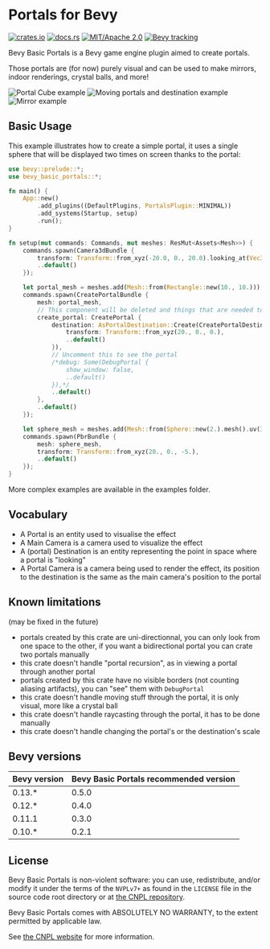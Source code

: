# Portals for Bevy

[![crates.io](https://img.shields.io/crates/v/bevy_basic_portals)](https://crates.io/crates/bevy_basic_portals)
[![docs.rs](https://img.shields.io/docsrs/bevy_basic_portals)](https://docs.rs/bevy_basic_portals/latest/bevy_basic_portals/)
[![MIT/Apache 2.0](https://img.shields.io/badge/license-EUPL-blue.svg)](https://commission.europa.eu/content/european-union-public-licence_en)
[![Bevy tracking](https://img.shields.io/badge/Bevy%20tracking-released%20version-lightblue)](https://github.com/bevyengine/bevy/blob/main/docs/plugins_guidelines.md#main-branch-tracking)

Bevy Basic Portals is a Bevy game engine plugin aimed to create portals.

Those portals are (for now) purely visual and can be used to make mirrors, indoor renderings, crystal balls, and more!

![Portal Cube example](https://github.com/Selene-Amanita/bevy_basic_portal/assets/134181069/9864c08c-7826-4b4a-bea1-082c4434fd74) ![Moving portals and destination example](https://github.com/Selene-Amanita/bevy_basic_portal/assets/134181069/14474b43-c5df-41ca-9d60-cb604fb4997b) ![Mirror example](https://github.com/Selene-Amanita/bevy_basic_portals/assets/134181069/b34e34b7-08ca-483c-8ff7-d31869e1b22d)

## Basic Usage
This example illustrates how to create a simple portal, it uses a single sphere that will be displayed two times on screen thanks to the portal:
```rust
use bevy::prelude::*;
use bevy_basic_portals::*;

fn main() {
    App::new()
        .add_plugins((DefaultPlugins, PortalsPlugin::MINIMAL))
        .add_systems(Startup, setup)
        .run();
}

fn setup(mut commands: Commands, mut meshes: ResMut<Assets<Mesh>>) {
    commands.spawn(Camera3dBundle {
        transform: Transform::from_xyz(-20.0, 0., 20.0).looking_at(Vec3::ZERO, Vec3::Y),
        ..default()
    });

    let portal_mesh = meshes.add(Mesh::from(Rectangle::new(10., 10.)));
    commands.spawn(CreatePortalBundle {
        mesh: portal_mesh,
        // This component will be deleted and things that are needed to create the portal will be created
        create_portal: CreatePortal {
            destination: AsPortalDestination::Create(CreatePortalDestination {
                transform: Transform::from_xyz(20., 0., 0.),
                ..default()
            }),
            // Uncomment this to see the portal
            /*debug: Some(DebugPortal {
                show_window: false,
                ..default()
            }),*/
            ..default()
        },
        ..default()
    });

    let sphere_mesh = meshes.add(Mesh::from(Sphere::new(2.).mesh().uv(32, 18)));
    commands.spawn(PbrBundle {
        mesh: sphere_mesh,
        transform: Transform::from_xyz(20., 0., -5.),
        ..default()
    });
}
```
More complex examples are available in the examples folder.

## Vocabulary
- A Portal is an entity used to visualise the effect
- A Main Camera is a camera used to visualize the effect
- A (portal) Destination is an entity representing the point in space where a portal is "looking"
- A Portal Camera is a camera being used to render the effect, its position to the destination is the same as the main camera's position to the portal

## Known limitations
(may be fixed in the future)
- portals created by this crate are uni-directionnal, you can only look from one space to the other,
if you want a bidirectional portal you can crate two portals manually
- this crate doesn't handle "portal recursion", as in viewing a portal through another portal
- portals created by this crate have no visible borders (not counting aliasing artifacts), you can "see" them with `DebugPortal`
- this crate doesn't handle moving stuff through the portal, it is only visual, more like a crystal ball
- this crate doesn't handle raycasting through the portal, it has to be done manually
- this crate doesn't handle changing the portal's or the destination's scale

## Bevy versions
| Bevy version | Bevy Basic Portals recommended version |
|--------------|----------------------------------------|
| 0.13.*       | 0.5.0                                  |
| 0.12.*       | 0.4.0                                  |
| 0.11.1       | 0.3.0                                  |
| 0.10.*       | 0.2.1                                  |

## License

Bevy Basic Portals is non-violent software: you can use, redistribute, and/or modify it under the terms of the `NVPLv7+` as found in the `LICENSE` file in the source code root directory or at [the CNPL repository](https://git.pixie.town/thufie/npl-builder/src/branch/main/nvpl.md).

Bevy Basic Portals comes with ABSOLUTELY NO WARRANTY, to the extent permitted by applicable law.

See [the CNPL website](https://thufie.lain.haus/NPL.html) for more information.